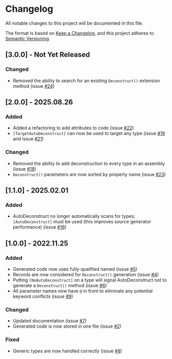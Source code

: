 # Changelog

All notable changes to this project will be documented in this file.

The format is based on [Keep a Changelog](https://keepachangelog.com/en/1.0.0/),
and this project adheres to [Semantic Versioning](https://semver.org/spec/v2.0.0.html).

## [3.0.0] - Not Yet Released

### Changed
- Removed the ability to search for an existing `Deconstruct()` extension method (issue [#24](https://github.com/JasonBock/AutoDeconstruct/issues/24))

## [2.0.0] - 2025.08.26

### Added
- Added a refactoring to add attributes to code (issue [#22](https://github.com/JasonBock/AutoDeconstruct/issues/22))
- `[TargetAutoDeconstruct]` can now be used to target any type (issue [#19](https://github.com/JasonBock/AutoDeconstruct/issues/19) and issue [#21](https://github.com/JasonBock/AutoDeconstruct/issues/21))

### Changed
- Removed the ability to add deconstruction to every type in an assembly (issue [#18](https://github.com/JasonBock/AutoDeconstruct/issues/18))
- `Deconstruct()` parameters are now sorted by property name (issue [#23](https://github.com/JasonBock/AutoDeconstruct/issues/23))

## [1.1.0] - 2025.02.01

### Added
- AutoDeconstruct no longer automatically scans for types; `[AutoDeconstruct]` must be used (this improves source generator performance) (issue [#16](https://github.com/JasonBock/AutoDeconstruct/issues/16))

## [1.0.0] - 2022.11.25

### Added
- Generated code now uses fully-qualified named (issue [#5](https://github.com/JasonBock/AutoDeconstruct/issues/5))
- Records are now considered for `Deconstruct()` generation (issue [#4](https://github.com/JasonBock/AutoDeconstruct/issues/4))
- Putting `[NoAutoDeconstruct]` on a type will signal AutoDeconstruct not to generate a `Deconstruct()` method (issue [#6](https://github.com/JasonBock/AutoDeconstruct/issues/6))
- All parameter names now have `@` in front to eliminate any potential keyword conflicts (issue [#9](https://github.com/JasonBock/AutoDeconstruct/issues/9))

### Changed
- Updated documentation (issue [#7](https://github.com/JasonBock/AutoDeconstruct/issues/7))
- Generated code is now stored in one file (issue [#2](https://github.com/JasonBock/AutoDeconstruct/issues/2))

### Fixed
- Generic types are now handled correctly (issue [#8](https://github.com/JasonBock/AutoDeconstruct/issues/8))